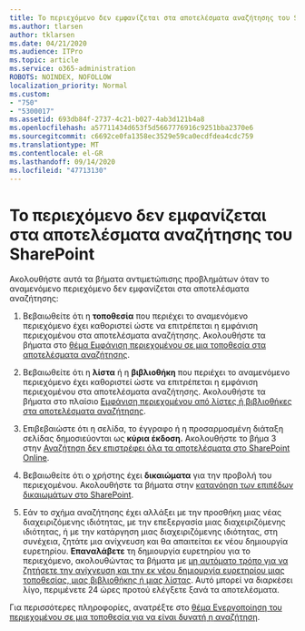 ```yaml
---
title: Το περιεχόμενο δεν εμφανίζεται στα αποτελέσματα αναζήτησης του SharePoint
ms.author: tlarsen
author: tklarsen
ms.date: 04/21/2020
ms.audience: ITPro
ms.topic: article
ms.service: o365-administration
ROBOTS: NOINDEX, NOFOLLOW
localization_priority: Normal
ms.custom:
- "750"
- "5300017"
ms.assetid: 693db84f-2737-4c21-b027-4ab3d121b4a8
ms.openlocfilehash: a57711434d653f5d5667776916c9251bba2370e6
ms.sourcegitcommit: c6692ce0fa1358ec3529e59ca0ecdfdea4cdc759
ms.translationtype: MT
ms.contentlocale: el-GR
ms.lasthandoff: 09/14/2020
ms.locfileid: "47713130"
---
```

# <a name="content-doesnt-appear-in-sharepoint-search-results"></a>Το περιεχόμενο δεν εμφανίζεται στα αποτελέσματα αναζήτησης του SharePoint

Ακολουθήστε αυτά τα βήματα αντιμετώπισης προβλημάτων όταν το αναμενόμενο περιεχόμενο δεν εμφανίζεται στα αποτελέσματα αναζήτησης:
  
1. Βεβαιωθείτε ότι η **τοποθεσία** που περιέχει το αναμενόμενο περιεχόμενο έχει καθοριστεί ώστε να επιτρέπεται η εμφάνιση περιεχομένου στα αποτελέσματα αναζήτησης. Ακολουθήστε τα βήματα στο [θέμα Εμφάνιση περιεχομένου σε μια τοποθεσία στα αποτελέσματα αναζήτησης](https://docs.microsoft.com/sharepoint/make-site-content-searchable#show-content-on-a-site-in-search-results).

2. Βεβαιωθείτε ότι η **λίστα** ή η **βιβλιοθήκη** που περιέχει το αναμενόμενο περιεχόμενο έχει καθοριστεί ώστε να επιτρέπεται η εμφάνιση περιεχομένου στα αποτελέσματα αναζήτησης. Ακολουθήστε τα βήματα στο πλαίσιο [Εμφάνιση περιεχομένου από λίστες ή βιβλιοθήκες στα αποτελέσματα αναζήτησης](https://docs.microsoft.com/sharepoint/make-site-content-searchable#show-content-from-lists-or-libraries-in-search-results).

3. Επιβεβαιώστε ότι η σελίδα, το έγγραφο ή η προσαρμοσμένη διάταξη σελίδας δημοσιεύονται ως **κύρια έκδοση.** Ακολουθήστε το βήμα 3 στην [Αναζήτηση δεν επιστρέφει όλα τα αποτελέσματα στο SharePoint Online](https://go.microsoft.com/fwlink/?linkid=874525).

4. Βεβαιωθείτε ότι ο χρήστης έχει **δικαιώματα** για την προβολή του περιεχομένου. Ακολουθήστε τα βήματα στην [κατανόηση των επιπέδων δικαιωμάτων στο SharePoint](https://docs.microsoft.com/sharepoint/understanding-permission-levels).
    
5. Εάν το σχήμα αναζήτησης έχει αλλάξει με την προσθήκη μιας νέας διαχειριζόμενης ιδιότητας, με την επεξεργασία μιας διαχειριζόμενης ιδιότητας, ή με την κατάργηση μιας διαχειριζόμενης ιδιότητας, στη συνέχεια, ζητάτε μια ανίχνευση και θα απαιτείται εκ νέου δημιουργία ευρετηρίου. **Επαναλάβετε** τη δημιουργία ευρετηρίου για το περιεχόμενο, ακολουθώντας τα βήματα με [μη αυτόματο τρόπο για να ζητήσετε την ανίχνευση και την εκ νέου δημιουργία ευρετηρίου μιας τοποθεσίας, μιας βιβλιοθήκης ή μιας λίστας](https://docs.microsoft.com/sharepoint/crawl-site-content). Αυτό μπορεί να διαρκέσει λίγο, περιμένετε 24 ώρες προτού ελέγξετε ξανά τα αποτελέσματα.

Για περισσότερες πληροφορίες, ανατρέξτε στο [θέμα Ενεργοποίηση του περιεχομένου σε μια τοποθεσία για να είναι δυνατή η αναζήτηση](https://docs.microsoft.com/sharepoint/make-site-content-searchable). 
  
